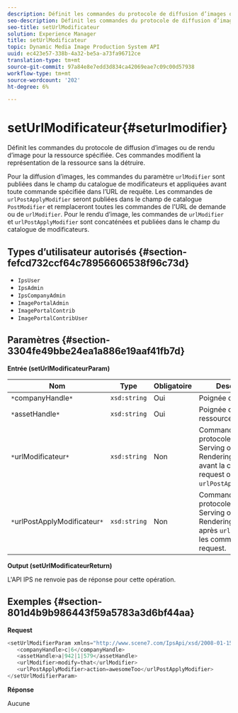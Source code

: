 ```yaml
---
description: Définit les commandes du protocole de diffusion d’images ou de rendu d’image pour la ressource spécifiée. Ces commandes modifient la représentation de la ressource sans la détruire.
seo-description: Définit les commandes du protocole de diffusion d’images ou de rendu d’image pour la ressource spécifiée. Ces commandes modifient la représentation de la ressource sans la détruire.
seo-title: setUrlModificateur
solution: Experience Manager
title: setUrlModificateur
topic: Dynamic Media Image Production System API
uuid: ec423e57-338b-4a32-be5a-a73fa96712ce
translation-type: tm+mt
source-git-commit: 97a84e8e7edd3d834ca42069eae7c09c00d57938
workflow-type: tm+mt
source-wordcount: '202'
ht-degree: 6%

---
```



# setUrlModificateur{#seturlmodifier}

Définit les commandes du protocole de diffusion d’images ou de rendu d’image pour la ressource spécifiée. Ces commandes modifient la représentation de la ressource sans la détruire.

Pour la diffusion d’images, les commandes du paramètre `urlModifier` sont publiées dans le champ du catalogue de modificateurs et appliquées avant toute commande spécifiée dans l’URL de requête. Les commandes de `urlPostApplyModifier` seront publiées dans le champ de catalogue `PostModifier` et remplaceront toutes les commandes de l&#39;URL de demande ou de `urlModifier`. Pour le rendu d’image, les commandes de `urlModifier` et `urlPostApplyModifier` sont concaténées et publiées dans le champ du catalogue de modificateurs.

## Types d’utilisateur autorisés {#section-fefcd732ccf64c78956606538f96c73d}

* `IpsUser`
* `IpsAdmin`
* `IpsCompanyAdmin`
* `ImagePortalAdmin`
* `ImagePortalContrib`
* `ImagePortalContribUser`

## Paramètres {#section-3304fe49bbe24ea1a886e19aaf41fb7d}

**Entrée (setUrlModificateurParam)**

| Nom | Type | Obligatoire | Description |
|---|---|---|---|
| `*`companyHandle`*` | `xsd:string` | Oui | Poignée de société. |
| `*`assetHandle`*` | `xsd:string` | Oui | Poignée de ressource. |
| `*`urlModificateur`*` | `xsd:string` | Non | Commandes du protocole Image Serving ou Image Rendering à appliquer avant la commande request ou `urlPostApplyModifier`. |
| `*`urlPostApplyModificateur`*` | `xsd:string` | Non | Commandes du protocole Image Serving ou Image Rendering à appliquer après `urlModifier` et les commandes request. |

**Output (setUrlModificateurReturn)**

L&#39;API IPS ne renvoie pas de réponse pour cette opération.

## Exemples {#section-801d4b9b986443f59a5783a3d6bf44aa}

**Request**

```java
<setUrlModifierParam xmlns="http://www.scene7.com/IpsApi/xsd/2008-01-15">
   <companyHandle>c|6</companyHandle>
   <assetHandle>a|942|1|579</assetHandle>
   <urlModifier>modify=that</urlModifier>
   <urlPostApplyModifier>action=awesomeToo</urlPostApplyModifier>
</setUrlModifierParam>
```

**Réponse**

Aucune

